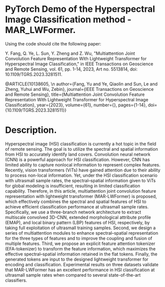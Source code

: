 # PyTorch Demo of the Hyperspectral Image Classification method - MAR_LWFormer.

Using the code should cite the following paper:

Y. Fang, Q. Ye, L. Sun, Y. Zheng and Z. Wu, "Multiattention Joint Convolution Feature Representation With Lightweight Transformer for Hyperspectral Image Classification," in IEEE Transactions on Geoscience and Remote Sensing, vol. 61, pp. 1-14, 2023, Art no. 5513814, doi: 10.1109/TGRS.2023.3281511.

@ARTICLE{10138605, \n
  author={Fang, Yu and Ye, Qiaolin and Sun, Le and Zheng, Yuhui and Wu, Zebin},
  journal={IEEE Transactions on Geoscience and Remote Sensing}, 
  title={Multiattention Joint Convolution Feature Representation With Lightweight Transformer for Hyperspectral Image Classification}, 
  year={2023},
  volume={61},
  number={},
  pages={1-14},
  doi={10.1109/TGRS.2023.3281511}}

# Description.
Hyperspectral image (HSI) classification is currently a hot topic in the field of remote sensing. The goal is to utilize the spectral and spatial information from HSI to accurately identify land covers. Convolution neural network (CNN) is a powerful approach for HSI classification. However, CNN has limited ability to capture nonlocal information to represent complex features. Recently, vision transformers (ViTs) have gained attention due to their ability to process non-local information. Yet, under the HSI classification scenario with ultrasmall sample rates, the spectral–spatial information given to ViTs for global modeling is insufficient, resulting in limited classification capability. Therefore, in this article, multiattention joint convolution feature representation with lightweight transformer (MAR-LWFormer) is proposed, which effectively combines the spectral and spatial features of HSI to achieve efficient classification performance at ultrasmall sample rates. Specifically, we use a three-branch network architecture to extract multiscale convolved 3D-CNN, extended morphological attribute profile (EMAP), and local binary pattern (LBP) features of HSI, respectively, by taking full exploitation of ultrasmall training samples. Second, we design a series of multiattention modules to enhance spectral–spatial representation for the three types of features and to improve the coupling and fusion of multiple features. Third, we propose an explicit feature attention tokenizer (EFA-tokenizer) to transform the feature information, which maximizes the effective spectral–spatial information retained in the flat tokens. Finally, the generated tokens are input to the designed lightweight transformer for encoding and classification. Experimental results on three datasets validate that MAR-LWFormer has an excellent performance in HSI classification at ultrasmall sample rates when compared to several state-of-the-art classifiers.
